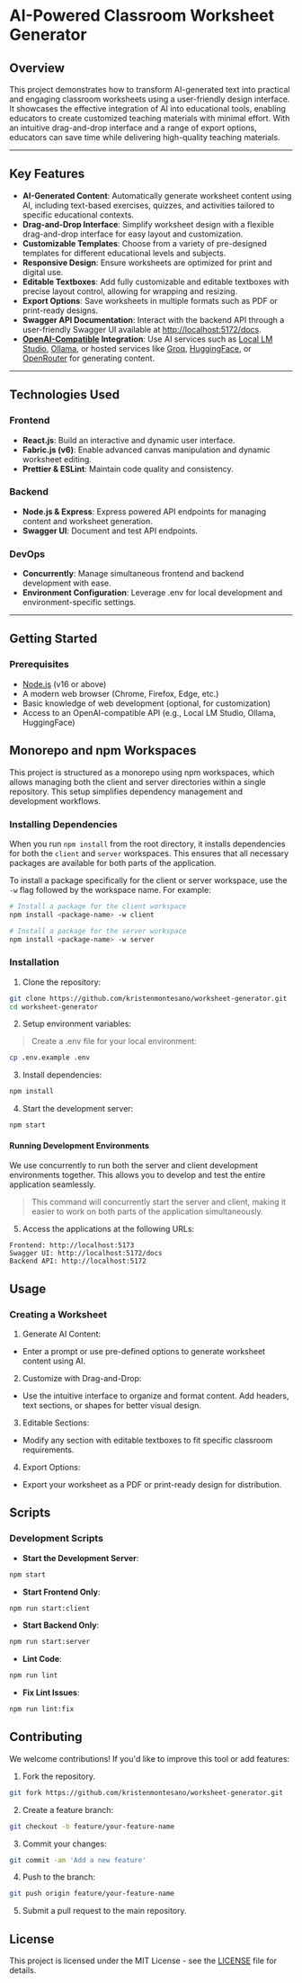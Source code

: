 # AI-Powered Classroom Worksheet Generator

## Overview

This project demonstrates how to transform AI-generated text into practical and engaging classroom worksheets using a user-friendly design interface. It showcases the effective integration of AI into educational tools, enabling educators to create customized teaching materials with minimal effort. With an intuitive drag-and-drop interface and a range of export options, educators can save time while delivering high-quality teaching materials.

---

## Key Features

- **AI-Generated Content**: Automatically generate worksheet content using AI, including text-based exercises, quizzes, and activities tailored to specific educational contexts.
- **Drag-and-Drop Interface**: Simplify worksheet design with a flexible drag-and-drop interface for easy layout and customization.
- **Customizable Templates**: Choose from a variety of pre-designed templates for different educational levels and subjects.
- **Responsive Design**: Ensure worksheets are optimized for print and digital use.
- **Editable Textboxes**: Add fully customizable and editable textboxes with precise layout control, allowing for wrapping and resizing.
- **Export Options**: Save worksheets in multiple formats such as PDF or print-ready designs.
- **Swagger API Documentation**: Interact with the backend API through a user-friendly Swagger UI available at [http://localhost:5172/docs](http://localhost:5172/docs).
- **[OpenAI-Compatible](https://platform.openai.com/docs/overview) Integration**: Use AI services such as [Local LM Studio](https://lmstudio.ai/docs/api/openai-api), [Ollama](https://ollama.com/blog/openai-compatibility), or hosted services like [Groq](https://console.groq.com/docs/openai), [HuggingFace](https://huggingface.co/docs/text-generation-inference/en/messages_api), or [OpenRouter](https://openrouter.ai/docs/api-keys) for generating content.

---

## Technologies Used

### Frontend

- **React.js**: Build an interactive and dynamic user interface.
- **Fabric.js (v6)**: Enable advanced canvas manipulation and dynamic worksheet editing.
- **Prettier & ESLint**: Maintain code quality and consistency.

### Backend

- **Node.js & Express**: Express powered API endpoints for managing content and worksheet generation.
- **Swagger UI**: Document and test API endpoints.

### DevOps

- **Concurrently**: Manage simultaneous frontend and backend development with ease.
- **Environment Configuration**: Leverage .env for local development and environment-specific settings.

---

## Getting Started

### Prerequisites

- [Node.js](https://nodejs.org/) (v16 or above)
- A modern web browser (Chrome, Firefox, Edge, etc.)
- Basic knowledge of web development (optional, for customization)
- Access to an OpenAI-compatible API (e.g., Local LM Studio, Ollama, HuggingFace)

## Monorepo and npm Workspaces

This project is structured as a monorepo using npm workspaces, which allows managing both the client and server directories within a single repository. This setup simplifies dependency management and development workflows.

### Installing Dependencies

When you run `npm install` from the root directory, it installs dependencies for both the `client` and `server` workspaces. This ensures that all necessary packages are available for both parts of the application.

To install a package specifically for the client or server workspace, use the `-w` flag followed by the workspace name. For example:

```bash
# Install a package for the client workspace
npm install <package-name> -w client

# Install a package for the server workspace
npm install <package-name> -w server
```

### Installation

1. Clone the repository:

```bash
git clone https://github.com/kristenmontesano/worksheet-generator.git
cd worksheet-generator
```

2. Setup environment variables:

>Create a .env file for your local environment:

```bash
cp .env.example .env
```

3. Install dependencies:

```bash
npm install
```

4. Start the development server:

```bash
npm start
```

#### Running Development Environments

We use concurrently to run both the server and client development environments together. This allows you to develop and test the entire application seamlessly.

>This command will concurrently start the server and client, making it easier to work on both parts of the application simultaneously.

5. Access the applications at the following URLs:

```arduino
Frontend: http://localhost:5173
Swagger UI: http://localhost:5172/docs
Backend API: http://localhost:5172
```

## Usage

### Creating a Worksheet

1. Generate AI Content:

- Enter a prompt or use pre-defined options to generate worksheet content using AI.

2. Customize with Drag-and-Drop:

- Use the intuitive interface to organize and format content. Add headers, text sections, or shapes for better visual design.

3. Editable Sections:

- Modify any section with editable textboxes to fit specific classroom requirements.

4. Export Options:

- Export your worksheet as a PDF or print-ready design for distribution.

## Scripts

### Development Scripts

- **Start the Development Server**:

```bash
npm start
```

- **Start Frontend Only**:

```bash
npm run start:client
```

- **Start Backend Only**:

```bash
npm run start:server
```

- **Lint Code**:

```bash
npm run lint
```

- **Fix Lint Issues**:

```bash
npm run lint:fix
```

## Contributing

We welcome contributions! If you'd like to improve this tool or add features:

1. Fork the repository.

```bash
git fork https://github.com/kristenmontesano/worksheet-generator.git
```

2. Create a feature branch:

```bash
git checkout -b feature/your-feature-name
```

3. Commit your changes:

```bash
git commit -am 'Add a new feature'
```

4. Push to the branch:

```bash
git push origin feature/your-feature-name
```

5. Submit a pull request to the main repository.

## License

This project is licensed under the MIT License - see the [LICENSE](LICENSE) file for details.

